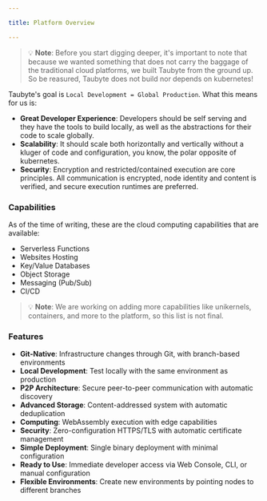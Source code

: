 ```yaml
---

title: Platform Overview

---
```


> 💡 **Note**: Before you start digging deeper, it's important to note that because we wanted something that does not carry the baggage of the traditional cloud platforms, we built Taubyte from the ground up. So be reasured, Taubyte does not build nor depends on kubernetes!


Taubyte's goal is `Local Development = Global Production`. What this means for us is:

- **Great Developer Experience**: Developers should be self serving and they have the tools to build locally, as well as the abstractions for their code to scale globally.
- **Scalability**: It should scale both horizontally and vertically without a kluger of code and configuration, you know, the polar opposite of kubernetes.
- **Security**: Encryption and restricted/contained execution are core principles. All communication is encrypted, node identity and content is verified, and secure execution runtimes are preferred.

### Capabilities
As of the time of writing, these are the cloud computing capabilities that are available:

- Serverless Functions
- Websites Hosting
- Key/Value Databases
- Object Storage
- Messaging (Pub/Sub)
- CI/CD

> 💡 **Note**: We are working on adding more capabilities like unikernels, containers, and more to the platform, so this list is not final.

### Features

- **Git-Native**: Infrastructure changes through Git, with branch-based environments
- **Local Development**: Test locally with the same environment as production
- **P2P Architecture**: Secure peer-to-peer communication with automatic discovery
- **Advanced Storage**: Content-addressed system with automatic deduplication
- **Computing**: WebAssembly execution with edge capabilities
- **Security**: Zero-configuration HTTPS/TLS with automatic certificate management
- **Simple Deployment**: Single binary deployment with minimal configuration
- **Ready to Use**: Immediate developer access via Web Console, CLI, or manual configuration
- **Flexible Environments**: Create new environments by pointing nodes to different branches


<!-- 

 A slightly opinionated one to favor developer experience but one that is designed to be easy to use and understand. And as a platform is has a few key attributes.



Taubyte is an open-source, Git-native cloud computing platform that enables developers to build and maintain highly scalable cloud infrastructure with minimal configuration. It serves as an alternative to traditional cloud platforms like Vercel, Netlify, Cloudflare, and AWS services.

## Key Features

### For Developers
- **Git-Native**: Infrastructure changes through Git, with branch-based environments
- **Local Development**: Test locally with the same environment as production
- **P2P Architecture**: Secure peer-to-peer communication with automatic discovery
- **Advanced Storage**: Content-addressed system with automatic deduplication
- **Computing**: WebAssembly, unikernel & container execution with edge capabilities
- **Security**: Zero-configuration HTTPS/TLS with automatic certificate management

### For Platform Engineers
- **Simple Deployment**: Single binary deployment with minimal configuration
- **Ready to Use**: Immediate developer access via Web Console, CLI, or manual configuration
- **Flexible Environments**: Create new environments by pointing nodes to different branches

## Benefits
- Minimal configuration with auto-discovery
- Local development matches production
- Highly scalable distributed architecture
- No vendor lock-in
- Easy maintenance -->
